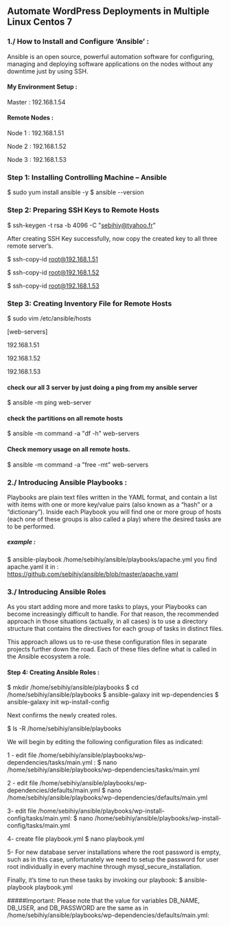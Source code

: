 ## Automate WordPress Deployments in Multiple Linux Centos 7

### 1./ How to Install and Configure ‘Ansible’ :
Ansible is an open source, powerful automation software for configuring, managing and deploying software applications on the nodes without any downtime just by using SSH.

#### My Environment Setup :
Master : 192.168.1.54

#### Remote Nodes :
Node 1 : 192.168.1.51

Node 2 : 192.168.1.52

Node 3 : 192.168.1.53

### Step 1: Installing Controlling Machine – Ansible

$ sudo yum install ansible -y
$ ansible --version

### Step 2: Preparing SSH Keys to Remote Hosts

$ ssh-keygen -t rsa -b 4096 -C "sebihiy@tyahoo.fr"

After creating SSH Key successfully, now copy the created key to all three remote server’s.

$ ssh-copy-id root@192.168.1.51

$ ssh-copy-id root@192.168.1.52

$ ssh-copy-id root@192.168.1.53

### Step 3: Creating Inventory File for Remote Hosts

$ sudo vim /etc/ansible/hosts

[web-servers]

192.168.1.51

192.168.1.52

192.168.1.53

#### check our all 3 server by just doing a ping from my ansible server

$ ansible -m ping web-server

#### check the partitions on all remote hosts
$ ansible -m command -a "df -h" web-servers

#### Check memory usage on all remote hosts.
$ ansible -m command -a "free -mt" web-servers

### 2./  Introducing Ansible Playbooks :

Playbooks are plain text files written in the YAML format, and contain a list with items with one or more key/value pairs (also known as a “hash” or a “dictionary”). Inside each Playbook you will find one or more group of hosts (each one of these groups is also called a play) where the desired tasks are to be performed.

##### example : 

$ ansible-playbook /home/sebihiy/ansible/playbooks/apache.yml
you find apache.yaml  it in : https://github.com/sebihiy/ansible/blob/master/apache.yaml

### 3./ Introducing Ansible Roles

As you start adding more and more tasks to plays, your Playbooks can become increasingly difficult to handle. For that reason, the recommended approach in those situations (actually, in all cases) is to use a directory structure that contains the directives for each group of tasks in distinct files.

This approach allows us to re-use these configuration files in separate projects further down the road. Each of these files define what is called in the Ansible ecosystem a role.

#### Step 4: Creating Ansible Roles : 

$ mkdir /home/sebihiy/ansible/playbooks
$ cd /home/sebihiy/ansible/playbooks
$ ansible-galaxy init wp-dependencies
$ ansible-galaxy init wp-install-config

Next confirms the newly created roles.

$ ls -R /home/sebihiy/ansible/playbooks

We will begin by editing the following configuration files as indicated:

1 - edit file  /home/sebihiy/ansible/playbooks/wp-dependencies/tasks/main.yml : 
$ nano /home/sebihiy/ansible/playbooks/wp-dependencies/tasks/main.yml

2 - edit file /home/sebihiy/ansible/playbooks/wp-dependencies/defaults/main.yml
$ nano /home/sebihiy/ansible/playbooks/wp-dependencies/defaults/main.yml

3- edit file /home/sebihiy/ansible/playbooks/wp-install-config/tasks/main.yml:
$ nano /home/sebihiy/ansible/playbooks/wp-install-config/tasks/main.yml

4- create file playbook.yml
$ nano  playbook.yml

5- For new database server installations where the root password is empty, such as in this case, unfortunately we need to setup the password for user root individually in every machine through mysql_secure_installation.

Finally, it’s time to run these tasks by invoking our playbook:
$ ansible-playbook playbook.yml

#####Important: 
Please note that the value for variables DB_NAME, DB_USER, and DB_PASSWORD are the same as in /home/sebihiy/ansible/playbooks/wp-dependencies/defaults/main.yml:










